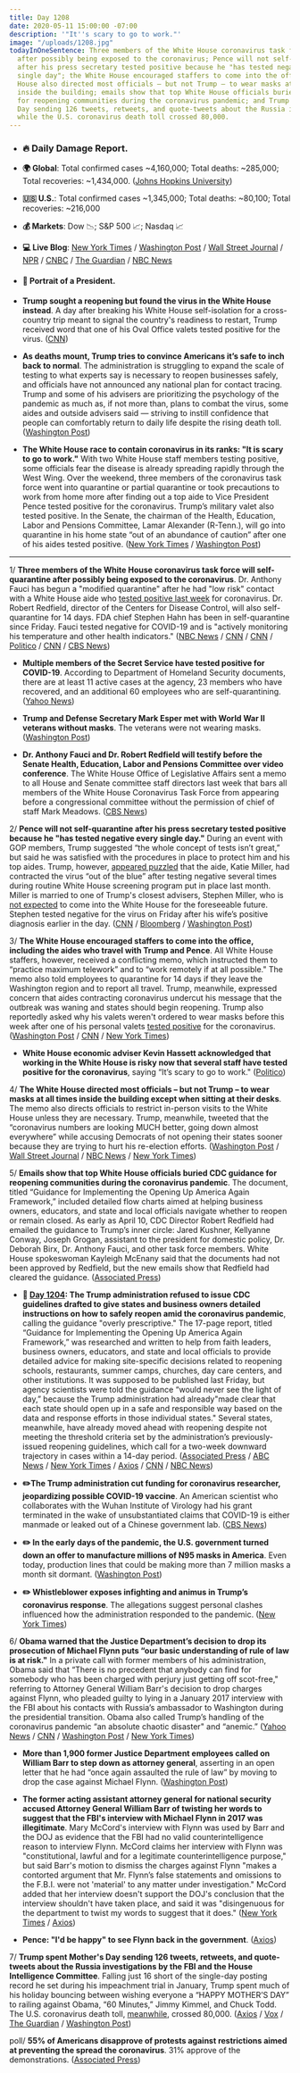 ```yaml
---
title: Day 1208
date: 2020-05-11 15:00:00 -07:00
description: '"It''s scary to go to work."'
image: "/uploads/1208.jpg"
todayInOneSentence: Three members of the White House coronavirus task force will self-quarantine
  after possibly being exposed to the coronavirus; Pence will not self-quarantine
  after his press secretary tested positive because he "has tested negative every
  single day"; the White House encouraged staffers to come into the office; the White
  House also directed most officials – but not Trump – to wear masks at all times
  inside the building; emails show that top White House officials buried CDC guidance
  for reopening communities during the coronavirus pandemic; and Trump spent Mother's
  Day sending 126 tweets, retweets, and quote-tweets about the Russia investigation
  while the U.S. coronavirus death toll crossed 80,000.
---
```


* ### 🔥 Daily Damage Report.

* **🌍 Global**: Total confirmed cases \~4,160,000; Total deaths: \~285,000; Total recoveries: \~1,434,000. ([Johns Hopkins University](https://coronavirus.jhu.edu/map.html))

* **🇺🇸 U.S.**: Total confirmed cases \~1,345,000; Total deaths: \~80,100; Total recoveries: \~216,000

* **💰 Markets**: Dow 📉; S&P 500 📈; Nasdaq 📈

* **💻 Live Blog**: [New York Times](https://www.nytimes.com/2020/05/11/us/coronavirus-updates.html) / [Washington Post](https://www.washingtonpost.com/nation/2020/05/11/coronavirus-update-us/) / [Wall Street Journal](https://www.wsj.com/livecoverage/coronavirus-2020-05-11?mod=theme_coronavirus-ribbon) / [NPR](https://www.npr.org/sections/coronavirus-live-updates) / [CNBC](https://www.cnbc.com/2020/05/11/coronavirus-latest-updates.html) / [The Guardian](https://www.theguardian.com/us-news/live/2020/may/11/coronavirus-us-donald-trump-pence-fauci-isolation-cuomo-latest-news-updates) / [NBC News](https://www.nbcnews.com/health/health-news/live-blog/2020-05-11-coronavirus-news-n1204156)

* #### 👑 Portrait of a President.

* **Trump sought a reopening but found the virus in the White House instead**. A day after breaking his White House self-isolation for a cross-country trip meant to signal the country's readiness to restart, Trump received word that one of his Oval Office valets tested positive for the virus. ([CNN](https://www.cnn.com/2020/05/08/politics/donald-trump-staffers-coronavirus/index.html))

* **As deaths mount, Trump tries to convince Americans it’s safe to inch back to normal**. The administration is struggling to expand the scale of testing to what experts say is necessary to reopen businesses safely, and officials have not announced any national plan for contact tracing. Trump and some of his advisers are prioritizing the psychology of the pandemic as much as, if not more than, plans to combat the virus, some aides and outside advisers said — striving to instill confidence that people can comfortably return to daily life despite the rising death toll. ([Washington Post](https://www.washingtonpost.com/politics/as-deaths-mount-trump-tries-to-convince-americans-its-safe-to-inch-back-to-normal/2020/05/09/bf024fe6-9149-11ea-a9c0-73b93422d691_story.html))

* **The White House race to contain coronavirus in its ranks: "It is scary to go to work."** With two White House staff members testing positive, some officials fear the disease is already spreading rapidly through the West Wing. Over the weekend, three members of the coronavirus task force went into quarantine or partial quarantine or took precautions to work from home more after finding out a top aide to Vice President Pence tested positive for the coronavirus. Trump’s military valet also tested positive. In the Senate, the chairman of the Health, Education, Labor and Pensions Committee, Lamar Alexander (R-Tenn.), will go into quarantine in his home state “out of an abundance of caution” after one of his aides tested positive. ([New York Times](https://www.nytimes.com/2020/05/10/us/politics/white-house-coronavirus-trump.html) / [Washington Post](https://www.washingtonpost.com/politics/2020/05/11/its-scary-go-work-white-house-or-senate-making-it-tricky-trump-argue-that-americans-should-return-work/))

---

1/ **Three members of the White House coronavirus task force will self-quarantine after possibly being exposed to the coronavirus**. Dr. Anthony Fauci has begun a "modified quarantine" after he had "low risk" contact with a White House aide who [tested positive last week](https://whatthefuckjusthappenedtoday.com/2020/05/08/day-1205/#2-pence%E2%80%99s-press-secretary-tested-pos) for coronavirus.  Dr. Robert Redfield, director of the Centers for Disease Control, will also self-quarantine for 14 days. FDA chief Stephen Hahn has been in self-quarantine since Friday. Fauci tested negative for COVID-19 and is "actively monitoring his temperature and other health indicators." ([NBC News](https://www.nbcnews.com/news/us-news/cdc-director-self-quarantine-after-exposure-white-house-aide-covid-n1203851) / [CNN](https://www.cnn.com/2020/05/09/politics/fda-chief-stephen-hahn-coronavirus-self-quarantine/index.html) / [CNN](https://www.cnn.com/2020/05/09/politics/robert-redfield-cdc-director-self-quarantine/index.html) / [Politico](https://www.politico.com/news/2020/05/08/fda-chief-hahn-quarantine-pence-245646) / [CNN](https://www.cnn.com/2020/05/09/politics/fauci-modified-quarantine-coronavirus/index.html) / [CBS News](https://www.cbsnews.com/news/dr-anthony-fauci-senate-testimony-coronavirus-response/))

* **Multiple members of the Secret Service have tested positive for COVID-19**. According to Department of Homeland Security documents, there are at least 11 active cases at the agency, 23 members who have recovered, and an additional 60 employees who are self-quarantining. ([Yahoo News](https://news.yahoo.com/secret-service-coronavirus-cases-white-house-concerns-221444492.html))

* **Trump and Defense Secretary Mark Esper met with World War II veterans without masks**. The veterans were not wearing masks. ([Washington Post](https://www.washingtonpost.com/national-security/2020/05/08/wwiimemorial-trump-esper/?arc404=true))

* **Dr. Anthony Fauci and Dr. Robert Redfield will testify before the Senate Health, Education, Labor and Pensions Committee over video conference**. The White House Office of Legislative Affairs sent a memo to all House and Senate committee staff directors last week that bars all members of the White House Coronavirus Task Force from appearing before a congressional committee without the permission of chief of staff Mark Meadows. ([CBS News](https://www.cbsnews.com/news/fauci-senate-testimony-coronavirus-response-tuesday-video-conference/))

2/ **Pence will not self-quarantine after his press secretary tested positive because he "has tested negative every single day."** During an event with GOP members, Trump suggested “the whole concept of tests isn’t great,” but said he was satisfied with the procedures in place to protect him and his top aides. Trump, however, [appeared puzzled](https://www.washingtonpost.com/politics/trump-flouts-coronavirus-protocols-as-security-experts-warn-of-need-to-protect-president-from-a-lethal-threat/2020/05/08/3a6a9cec-9136-11ea-a9c0-73b93422d691_story.html) that the aide, Katie Miller, had contracted the virus “out of the blue” after testing negative several times during routine White House screening program put in place last month. Miller is married to one of Trump's closest advisers, Stephen Miller, who is [not expected](https://www.nytimes.com/2020/05/10/us/politics/white-house-coronavirus-trump.html) to come into the White House for the foreseeable future. Stephen tested negative for the virus on Friday after his wife’s positive diagnosis earlier in the day. ([CNN](https://www.cnn.com/2020/05/10/politics/mike-pence-self-isolate-coronavirus/index.html) / [Bloomberg](https://www.bloomberg.com/news/articles/2020-05-10/pence-self-isolating-after-aide-tests-positive-for-coronavirus?sref=MIBMEEoj) / [Washington Post](https://www.cnn.com/2020/05/10/politics/mike-pence-self-isolate-coronavirus/index.html))

3/ **The White House encouraged staffers to come into the office, including the aides who travel with Trump and Pence**. All White House staffers, however, received a conflicting memo, which instructed them to “practice maximum telework” and to “work remotely if at all possible." The memo also told employees to quarantine for 14 days if they leave the Washington region and to report all travel. Trump, meanwhile, expressed concern that aides contracting coronavirus undercut his message that the outbreak was waning and states should begin reopening. Trump also reportedly asked why his valets weren't ordered to wear masks before this week after one of his personal valets [tested positive](https://whatthefuckjusthappenedtoday.com/2020/05/07/day-1204/#3-one-of-trump%E2%80%99s-personal-valets-tes) for the coronavirus. ([Washington Post](https://www.washingtonpost.com/politics/white-house-aides-rattled-after-positive-coronavirus-tests-and-officials-send-mixed-message-on-how-to-respond/2020/05/09/6dab2df6-920d-11ea-a9c0-73b93422d691_story.html) / [CNN](https://edition.cnn.com/2020/05/11/politics/katie-miller-contract-tracing-coronavirus/) / [New York Times](https://www.nytimes.com/2020/05/08/us/politics/white-house-coronavirus-safety.html))

* **White House economic adviser Kevin Hassett acknowledged that working in the White House is risky now that several staff have tested positive for the coronavirus**, saying “It’s scary to go to work." ([Politico](https://www.politico.com/news/2020/05/10/kevin-hassett-scary-to-go-to-work-246972))

4/ **The White House directed most officials – but not Trump – to wear masks at all times inside the building except when sitting at their desks**. The memo also directs officials to restrict in-person visits to the White House unless they are necessary. Trump, meanwhile, tweeted that the “coronavirus numbers are looking MUCH better, going down almost everywhere” while accusing Democrats of not opening their states sooner because they are trying to hurt his re-election efforts. ([Washington Post](https://www.washingtonpost.com/nation/2020/05/11/coronavirus-update-us/#link-PUONQX7QLFCVPC7KBEVFATRNRU) / [Wall Street Journal](https://www.wsj.com/articles/white-house-directs-officials-to-wear-masks-at-all-times-inside-white-house-source-11589224333?mod=hp_lead_pos3) / [NBC News](https://www.nbcnews.com/politics/white-house/white-house-require-staffers-wear-masks-west-wing-n1204551) / [New York Times](https://www.nytimes.com/2020/05/11/us/coronavirus-updates.html?type=styln-live-updates&label=u.s.&index=0#link-6eadf9a5))

5/ **Emails show that top White House officials buried CDC guidance for reopening communities during the coronavirus pandemic**. The document, titled “Guidance for Implementing the Opening Up America Again Framework,” included detailed flow charts aimed at helping business owners, educators, and state and local officials navigate whether to reopen or remain closed. As early as April 10, CDC Director Robert Redfield had emailed the guidance to Trump’s inner circle: Jared Kushner, Kellyanne Conway, Joseph Grogan, assistant to the president for domestic policy, Dr. Deborah Birx, Dr. Anthony Fauci, and other task force members. White House spokeswoman Kayleigh McEnany said that the documents had not been approved by Redfield, but the new emails show that Redfield had cleared the guidance. ([Associated Press](https://apnews.com/9c4d5284ba4769d3b98aa05232201f88))

* **📌 [Day 1204](https://whatthefuckjusthappenedtoday.com/2020/05/07/day-1204/#2-the-trump-administration-refused-t):  The Trump administration refused to issue CDC guidelines drafted to give states and business owners detailed instructions on how to safely reopen amid the coronavirus pandemic**, calling the guidance "overly prescriptive." The 17-page report, titled “Guidance for Implementing the Opening Up America Again Framework,” was researched and written to help from faith leaders, business owners, educators, and state and local officials to provide detailed advice for making site-specific decisions related to reopening schools, restaurants, summer camps, churches, day care centers, and other institutions. It was supposed to be published last Friday, but agency scientists were told the guidance “would never see the light of day,” because the Trump administration had already"made clear that each state should open up in a safe and responsible way based on the data and response efforts in those individual states." Several states, meanwhile, have already moved ahead with reopening despite not meeting the threshold criteria set by the administration’s previously-issued reopening guidelines, which call for a two-week downward trajectory in cases within a 14-day period. ([Associated Press](https://apnews.com/7a00d5fba3249e573d2ead4bd323a4d4) / [ABC News](https://abcnews.go.com/Politics/trump-white-house-issue-detailed-cdc-guidelines-states/story?id=70552473) / [New York Times](https://www.nytimes.com/2020/05/07/us/coronavirus-updates.html#link-4d8bd049) / [Axios](https://www.axios.com/white-house-coronavirus-task-force-cdc-guidelines-60786909-00a7-4ecd-8a9d-3c19b1eb65d1.html) / [CNN](https://www.cnn.com/2020/05/07/politics/cdc-guidance-coronavirus-reopen-america/) / [NBC News](https://www.nbcnews.com/politics/white-house/white-house-returned-cdc-guidelines-reopening-economy-requesting-revisions-n1202066))

* **✏️The Trump administration cut funding for coronavirus researcher, jeopardizing possible COVID-19 vaccine**. An American scientist who collaborates with the Wuhan Institute of Virology had his grant terminated in the wake of unsubstantiated claims that COVID-19 is either manmade or leaked out of a Chinese government lab. ([CBS News](https://www.cbsnews.com/news/trump-administration-coronavirus-vaccine-researcher-covid-19-cure-60-minutes/))

* **✏️ In the early days of the pandemic, the U.S. government turned down an offer to manufacture millions of N95 masks in America**. Even today, production lines that could be making more than 7 million masks a month sit dormant. ([Washington Post](https://www.washingtonpost.com/investigations/in-the-early-days-of-the-pandemic-the-us-government-turned-down-an-offer-to-manufacture-millions-of-n95-masks-in-america/2020/05/09/f76a821e-908a-11ea-a9c0-73b93422d691_story.html))

* **✏️ Whistleblower exposes infighting and animus in Trump’s coronavirus response**. The allegations suggest personal clashes influenced how the administration responded to the pandemic. ([New York Times](https://www.nytimes.com/2020/05/09/us/politics/whistle-blower-trump-coronavirus.html))

6/ **Obama warned that the Justice Department’s decision to drop its prosecution of Michael Flynn puts “our basic understanding of rule of law is at risk."** In a private call with former members of his administration, Obama said that “There is no precedent that anybody can find for somebody who has been charged with perjury just getting off scot-free," referring to Attorney General William Barr's decision to drop charges against Flynn, who pleaded guilty to lying in a January 2017 interview with the FBI about his contacts with Russia’s ambassador to Washington during the presidential transition. Obama also called Trump’s handling of the coronavirus pandemic “an absolute chaotic disaster" and “anemic.” ([Yahoo News](https://news.yahoo.com/obama-irule-of-law-michael-flynn-case-014121045.html) / [CNN](https://www.cnn.com/2020/05/09/politics/obama-trump-coronavirus-response-flynn-case) / [Washington Post](https://www.washingtonpost.com/politics/2020/05/09/obama-michael-flynn-call/) / [New York Times](https://www.nytimes.com/2020/05/09/us/politics/obama-flynn-coronavirus-trump.html))

* **More than 1,900 former Justice Department employees called on William Barr to step down as attorney general**, asserting in an open letter that he had “once again assaulted the rule of law” by moving to drop the case against Michael Flynn. ([Washington Post](https://www.washingtonpost.com/national-security/attorney-general-william-barr-michael-flynn/2020/05/11/d798302e-92da-11ea-82b4-c8db161ff6e5_story.html))

* **The former acting assistant attorney general for national security accused Attorney General William Barr of twisting her words to suggest that the FBI's interview with Michael Flynn in 2017 was illegitimate**. Mary McCord's interview with Flynn was used by Barr and the DOJ as evidence that the FBI had no valid counterintelligence reason to interview Flynn. McCord claims her interview with Flynn was "constitutional, lawful and for a legitimate counterintelligence purpose," but said Barr's motion to dismiss the charges against Flynn "makes a contorted argument that Mr. Flynn’s false statements and omissions to the F.B.I. were not 'material' to any matter under investigation." McCord added that her interview doesn't support the DOJ's conclusion that the interview shouldn't have taken place, and said it was "disingenuous for the department to twist my words to suggest that it does." ([New York Times](https://www.nytimes.com/2020/05/10/opinion/bill-barr-michael-flynn.html) / [Axios](https://www.axios.com/mary-mccord-justice-department-flynn-barr-b4fed465-0aa6-4978-9039-ae437354c53b.html))

* **Pence: "I'd be happy" to see Flynn back in the government**. ([Axios](https://www.axios.com/mike-pence-flynn-trump-adminisratoin-8b1997f4-121f-43f5-86c7-390b411d6f9c.html))

7/ **Trump spent Mother's Day sending 126 tweets, retweets, and quote-tweets about the Russia investigations by the FBI and the House Intelligence Committee**. Falling just 16 short of the single-day posting record he set during his impeachment trial in January, Trump spent much of his holiday bouncing between wishing everyone a “HAPPY MOTHER’S DAY” to railing against Obama, “60 Minutes,” Jimmy Kimmel, and Chuck Todd.  The U.S. coronavirus death toll, [meanwhile](https://www.nbcnews.com/health/health-news/live-blog/2020-05-10-coronavirus-news-n1203881), crossed 80,000. ([Axios](https://www.axios.com/trump-tweets-russia-investigation-flynn-e5f680a8-5ff3-4d45-aae8-4049bcc904ad.html) / [Vox](https://www.vox.com/2020/5/11/21254398/trump-tweets-mothers-day-obamagate-coronavirus) / [The Guardian](https://www.theguardian.com/us-news/2020/may/10/trump-obama-biggest-political-american-history-russia-michael-flynn) / [Washington Post](https://www.washingtonpost.com/nation/2020/05/11/trump-chuck-todd-flynn/))

poll/ **55% of Americans disapprove of protests against restrictions aimed at preventing the spread the coronavirus**. 31% approve of the demonstrations. ([Associated Press](https://apnews.com/ebaa403b5056df362bd8cea39065f981))
